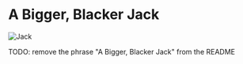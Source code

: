 # A Bigger, Blacker Jack

![Jack](https://upload.wikimedia.org/wikipedia/commons/5/5e/Poker-sm-214-Js.png)

TODO: remove the phrase "A Bigger, Blacker Jack" from the README

